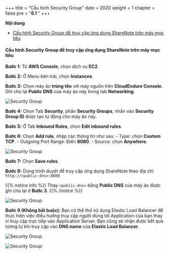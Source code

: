 +++
title = "Cấu hình Security Group"
date = 2020
weight = 1
chapter = false
pre = "<b>6.1 </b>"
+++

**Nội dung**
- [Cấu hình Security Group để truy cập ứng dụng ShareNote trên máy mục tiêu](#cấu-hình-security-group-để-truy-cập-ứng-dụng-sharenote-trên-máy-mục-tiêu)

#### Cấu hình Security Group để truy cập ứng dụng ShareNote trên máy mục tiêu
	
**Bước 1:** Từ **AWS Console**, chọn dịch vụ **EC2**. 

**Bước 2:** Ở Menu bên trái, chọn **Instances**.
	
**Bước 3:** Chọn máy ảo **trùng tên** với máy nguồn trên **CloudEndure Console**. Ghi chú lại **Public DNS** của máy ảo này trong tab **Networking**. 

![Security Group](../../../images/6/1.png?width=90pc)

**Bước 4:** Chọn Tab **Security**, phần **Security Groups**, nhấn vào **Security Group ID** được tạo tự động cho máy ảo này. 

**Bước 5:** Ở Tab **Inbound Rules**, chọn **Edit inbound rules**. 

**Bước 6:** Chọn **Add rule**, nhập các thông tin như sau:
    - Type: chọn **Custom TCP**.
    - Outgoing Port Range: Điền **8080**.
    - Source: chọn **Anywhere**.

![Security Group](../../../images/6/2.png?width=90pc)

**Bước 7:** Chọn **Save rules**.

**Bước 8:** Dùng trình duyệt để truy cập ứng dụng ShareNote theo địa chỉ ```http://<public-dns>:8080```

{{% notice info %}}
Thay ```<public-dns>``` bằng **Public DNS** của máy ảo được ghi chú lại ở **Bước 3**.
{{% /notice %}}

![Security Group](../../../images/6/3.png?width=90pc)

**Bước 9 (Không bắt buộc):** Bạn có thể thử sử dụng Elastic Load Balancer để thực hiện việc điều hướng truy cập người dùng tới Application của bạn thay vì truy cập trực tiếp vào Application Server. Bạn cũng sẽ nhận được kết quả tương tự khi truy cập vào **DNS name** của **Elastic Load Balancer**.

![Security Group](../../../images/6/4.png?width=90pc)

![Security Group](../../../images/6/3.png?width=90pc)